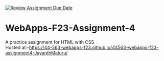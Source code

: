 [![Review Assignment Due Date](https://classroom.github.com/assets/deadline-readme-button-24ddc0f5d75046c5622901739e7c5dd533143b0c8e959d652212380cedb1ea36.svg)](https://classroom.github.com/a/4tKarLeg)
# WebApps-F23-Assignment-4
A practice assignment for HTML with CSS <br>
Hosted at:-https://44-563-webapps-f23.github.io/44563-webapps-f23-assignment4-JayanthMaturu/
